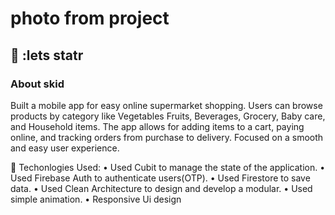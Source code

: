 #  photo from project

## 🎿 :lets statr
### About skid
Built a mobile app for easy online supermarket shopping. Users can browse products by category like Vegetables Fruits,
 Beverages, Grocery, Baby care, and Household items. The app allows for adding items to a cart, paying online, and tracking
 orders from purchase to delivery. Focused on a smooth and easy user experience.

🔵 Techonlogies Used:
• Used Cubit to manage the state of the application.
• Used Firebase Auth to authenticate users(OTP).
• Used Firestore to save data.
• Used Clean Architecture to design and develop a modular.
• Used simple animation.
• Responsive Ui design


